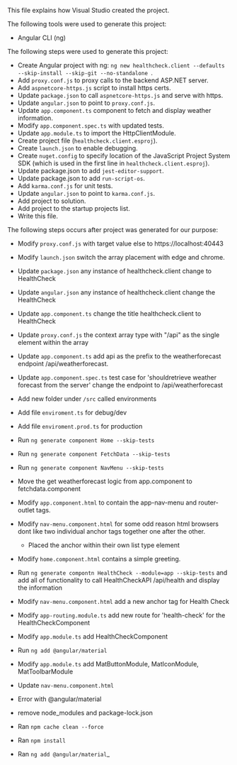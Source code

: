 This file explains how Visual Studio created the project.

The following tools were used to generate this project:
- Angular CLI (ng)

The following steps were used to generate this project:
- Create Angular project with ng: `ng new healthcheck.client --defaults --skip-install --skip-git --no-standalone `.
- Add `proxy.conf.js` to proxy calls to the backend ASP.NET server.
- Add `aspnetcore-https.js` script to install https certs.
- Update `package.json` to call `aspnetcore-https.js` and serve with https.
- Update `angular.json` to point to `proxy.conf.js`.
- Update `app.component.ts` component to fetch and display weather information.
- Modify `app.component.spec.ts` with updated tests.
- Update `app.module.ts` to import the HttpClientModule.
- Create project file (`healthcheck.client.esproj`).
- Create `launch.json` to enable debugging.
- Create `nuget.config` to specify location of the JavaScript Project System SDK (which is used in the first line in `healthcheck.client.esproj`).
- Update package.json to add `jest-editor-support`.
- Update package.json to add `run-script-os`.
- Add `karma.conf.js` for unit tests.
- Update `angular.json` to point to `karma.conf.js`.
- Add project to solution.
- Add project to the startup projects list.
- Write this file.

The following steps occurs after project was generated for our purpose:
- Modify `proxy.conf.js` with target value else to https://localhost:40443
- Modify `launch.json` switch the array placement with edge and chrome. 
- Update `package.json` any instance of healthcheck.client change to HealthCheck
- Update `angular.json` any instance of healthcheck.client change the HealthCheck
- Update `app.component.ts` change the title healthcheck.client to HealthCheck

- Update `proxy.conf.js` the context array type with "/api" as the single element within the array
- Update `app.component.ts` add api as the prefix to the weatherforecast endpoint /api/weatherforecast. 
- Update `app.component.spec.ts` test case for 'shouldretrieve weather forecast from the server' change the endpoint to /api/weatherforecast 

- Add new folder under `/src` called environments
- Add file `enviroment.ts` for debug/dev 
- Add file `enviroment.prod.ts` for production

- Run `ng generate component Home --skip-tests`
- Run `ng generate component FetchData --skip-tests`
- Run `ng generate component NavMenu --skip-tests`
- Move the get weatherforecast logic from app.component to fetchdata.component
- Modify `app.component.html` to contain the app-nav-menu and router-outlet tags. 
- Modify `nav-menu.component.html` for some odd reason html browsers dont like two individual anchor tags together one after the other. 
  - Placed the anchor within their own list type element 
- Modify `home.component.html` contains a simple greeting. 

- Run `ng generate compontn HealthCheck --module=app --skip-tests` and add all of functionality to call HealthCheckAPI /api/health and display the information
- Modify `nav-menu.component.html` add a new anchor tag for Health Check
- Modify `app-routing.module.ts` add new route for 'health-check' for the HealthCheckComponent
- Modify `app.module.ts` add HealthCheckComponent

- Run `ng add @angular/material`
- Modify `app.module.ts` add MatButtonModule, MatIconModule, MatToolbarModule
- Update `nav-menu.component.html`
- Error with @angular/material 
- remove node_modules and package-lock.json
- Ran `npm cache clean --force`
- Ran `npm install`
- Ran `ng add @angular/material`_

